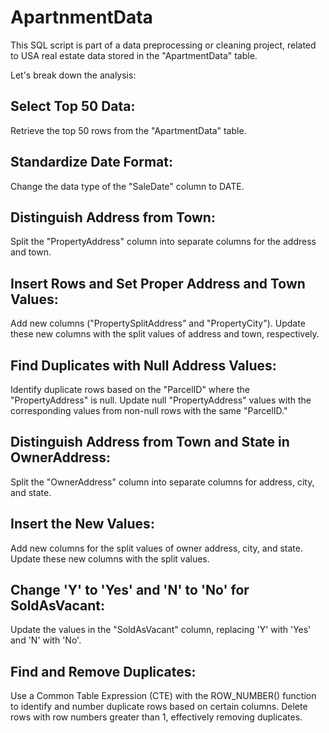 # ApartnmentData
This SQL script is part of a data preprocessing or cleaning project, related to USA real estate data stored in the "ApartmentData" table.

Let's break down the analysis:

## Select Top 50 Data:

Retrieve the top 50 rows from the "ApartmentData" table.
## Standardize Date Format:

Change the data type of the "SaleDate" column to DATE.
## Distinguish Address from Town:

Split the "PropertyAddress" column into separate columns for the address and town.
##  Insert Rows and Set Proper Address and Town Values:

Add new columns ("PropertySplitAddress" and "PropertyCity").
Update these new columns with the split values of address and town, respectively.
## Find Duplicates with Null Address Values:

Identify duplicate rows based on the "ParcelID" where the "PropertyAddress" is null.
Update null "PropertyAddress" values with the corresponding values from non-null rows with the same "ParcelID."
## Distinguish Address from Town and State in OwnerAddress:

Split the "OwnerAddress" column into separate columns for address, city, and state.
## Insert the New Values:

Add new columns for the split values of owner address, city, and state.
Update these new columns with the split values.
## Change 'Y' to 'Yes' and 'N' to 'No' for SoldAsVacant:

Update the values in the "SoldAsVacant" column, replacing 'Y' with 'Yes' and 'N' with 'No'.
## Find and Remove Duplicates:

Use a Common Table Expression (CTE) with the ROW_NUMBER() function to identify and number duplicate rows based on certain columns.
Delete rows with row numbers greater than 1, effectively removing duplicates.
